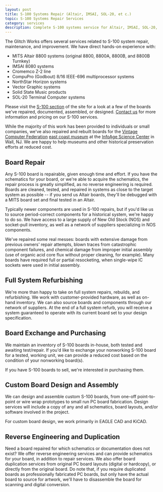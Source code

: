 ```yaml
---
layout: post
title: S-100 Systems Repair (Altair, IMSAI, SOL-20, et c.)
topic: S-100 Systems Repair Services
category: services
description: Complete S-100 systems service for Altair, IMSAI, SOL-20, Cromemco, CompuPro, and more. From individual board repair to whole system refurbishing, including custom S-100 boards, reverse engineering, and board duplication. Hundreds of hours of direct experience with many S-100 products, from the earliest MITS Altair 8800 boards to multiprocessor IEEE-696 systems.
---
```


The Glitch Works offers several services related to S-100 system repair, maintenance, and improvement. We have direct hands-on experience with:

* MITS Altair 8800 systems (original 8800, 8800A, 8800B, and 8800B Turnkey)
* IMSAI 8080 systems
* Cromemco Z-2 line
* CompuPro (Godbout) 8/16 IEEE-696 multiprocessor systems
* NorthStar Horizon systems
* Vector Graphic systems
* Solid State Music products
* SOL-20 Terminal Computer systems

Please visit the [S-100 section](/s100.html) of the site for a look at a few of the boards we've repaired, documented, assembled, or designed. [Contact us](https://services.theglitchworks.net/ng/messages/new) for more information and pricing on our S-100 services.

While the majority of this work has been provided to individuals or small companies, we've also repaired and rebuilt boards for the [Vintage Computer Federation](http://www.vcfed.org/) [east coast museum](http://www.vintagecomputerfederation.org/groups/vcf-mid-atlantic/vcf-museum/) at the [InfoAge Science Center](http://www.infoage.org/) in Wall, NJ. We are happy to help museums and other historical preservation efforts at reduced cost.

## Board Repair

Any S-100 board is repairable, given enough time and effort. If you have the schematics for your board, or we're able to acquire the schematics, the repair process is greatly simplified, as no reverse engineering is required. Boards are cleaned, tested, and repaired in systems as close to the target system as possible -- if you send us Altair boards, they'll be debugged with a MITS board set and final tested in an Altair.

Typically newer components are used in S-100 repairs, but if you'd like us to source period-correct components for a historical system, we're happy to do so. We have access to a large supply of New Old Stock (NOS) and socket-pull inventory, as well as a network of suppliers specializing in NOS components.

We've repaired some real messes: boards with extensive damage from previous owners' repair attempts, blown traces from catastrophic component failures, and chemical damage from improper initial assembly (use of organic acid core flux without proper cleaning, for example). Many boards have required full or partial resocketing, when single-wipe IC sockets were used in initial assembly.

## Full System Refurbishing

We're more than happy to take on full system repairs, rebuilds, and refurbishing. We work with customer-provided hardware, as well as on-hand inventory. We can also source boards and components through our network of suppliers. At the end of a full system refurb, you will receive a system guaranteed to operate with its current board set to your design specification.

## Board Exchange and Purchasing

We maintain an inventory of S-100 boards in-house, both tested and awaiting test/repair. If you'd like to exchange your nonworking S-100 board for a tested, working unit, we can provide a reduced cost based on the condition of your nonworking board(s).

If you have S-100 boards to sell, we're interested in purchasing them.

## Custom Board Design and Assembly

We can design and assemble custom S-100 boards, from one-off point-to-point or wire wrap prototypes to small run PC board fabrication. Design services will include a copy of any and all schematics, board layouts, and/or software involved in the project.

For custom board design, we work primarily in EAGLE CAD and KiCAD.

## Reverse Engineering and Duplication

Need a board repaired for which schematics or documentation does not exist? We offer reverse engineering services and can provide schematics for your board, in addition to repair services. We also offer board duplication services from original PC board layouts (digital or hardcopy), or directly from the original board. Do note that, if you require duplicated boards as professionally fabricated PC boards, but only have the actual board to source for artwork, we'll have to disassemble the board for scanning and digital conversion.